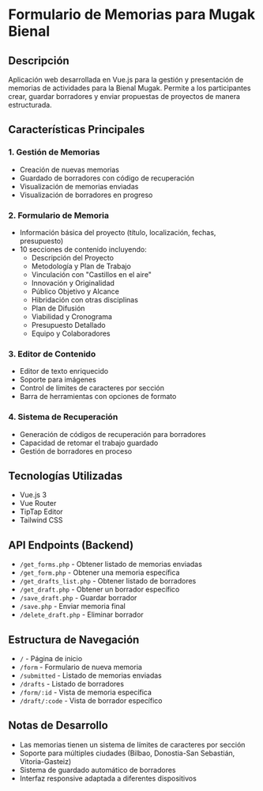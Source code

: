 # Formulario de Memorias para Mugak Bienal

## Descripción
Aplicación web desarrollada en Vue.js para la gestión y presentación de memorias de actividades para la Bienal Mugak. Permite a los participantes crear, guardar borradores y enviar propuestas de proyectos de manera estructurada.

## Características Principales

### 1. Gestión de Memorias
- Creación de nuevas memorias
- Guardado de borradores con código de recuperación
- Visualización de memorias enviadas
- Visualización de borradores en progreso

### 2. Formulario de Memoria
- Información básica del proyecto (título, localización, fechas, presupuesto)
- 10 secciones de contenido incluyendo:
  - Descripción del Proyecto
  - Metodología y Plan de Trabajo
  - Vinculación con "Castillos en el aire"
  - Innovación y Originalidad
  - Público Objetivo y Alcance
  - Hibridación con otras disciplinas
  - Plan de Difusión
  - Viabilidad y Cronograma
  - Presupuesto Detallado
  - Equipo y Colaboradores

### 3. Editor de Contenido
- Editor de texto enriquecido
- Soporte para imágenes
- Control de límites de caracteres por sección
- Barra de herramientas con opciones de formato

### 4. Sistema de Recuperación
- Generación de códigos de recuperación para borradores
- Capacidad de retomar el trabajo guardado
- Gestión de borradores en proceso

## Tecnologías Utilizadas
- Vue.js 3
- Vue Router
- TipTap Editor
- Tailwind CSS

## API Endpoints (Backend)
- `/get_forms.php` - Obtener listado de memorias enviadas
- `/get_form.php` - Obtener una memoria específica
- `/get_drafts_list.php` - Obtener listado de borradores
- `/get_draft.php` - Obtener un borrador específico
- `/save_draft.php` - Guardar borrador
- `/save.php` - Enviar memoria final
- `/delete_draft.php` - Eliminar borrador

## Estructura de Navegación
- `/` - Página de inicio
- `/form` - Formulario de nueva memoria
- `/submitted` - Listado de memorias enviadas
- `/drafts` - Listado de borradores
- `/form/:id` - Vista de memoria específica
- `/draft/:code` - Vista de borrador específico

## Notas de Desarrollo
- Las memorias tienen un sistema de límites de caracteres por sección
- Soporte para múltiples ciudades (Bilbao, Donostia-San Sebastián, Vitoria-Gasteiz)
- Sistema de guardado automático de borradores
- Interfaz responsive adaptada a diferentes dispositivos
